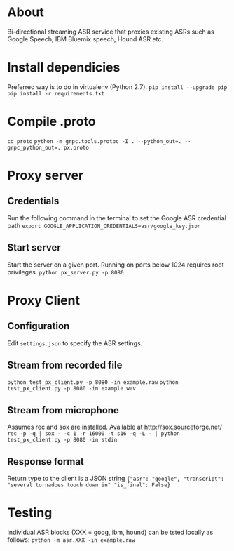# About
Bi-directional streaming ASR service that proxies existing ASRs such as Google Speech, IBM Bluemix speech, Hound ASR etc.

# Install dependicies
Preferred way is to do in virtualenv (Python 2.7).
`pip install --upgrade pip`
`pip install -r requirements.txt`

# Compile .proto
`cd proto`
`python -m grpc.tools.protoc -I . --python_out=. --grpc_python_out=. px.proto`

# Proxy server

## Credentials
Run the following command in the terminal to set the Google ASR credential path
`export GOOGLE_APPLICATION_CREDENTIALS=asr/google_key.json`

## Start server
Start the server on a given port. Running on ports below 1024 requires root privileges.
`python px_server.py -p 8080`

# Proxy Client

## Configuration
Edit `settings.json` to specify the ASR settings.

## Stream from recorded file
`python test_px_client.py -p 8080 -in example.raw`
`python test_px_client.py -p 8080 -in example.wav`

## Stream from microphone
Assumes rec and sox are installed. Available at http://sox.sourceforge.net/
`rec -p -q | sox - -c 1 -r 16000 -t s16 -q -L - | python test_px_client.py -p 8080 -in stdin`

## Response format
Return type to the client  is a JSON string
`{"asr": "google", "transcript": "several tornadoes touch down in"
  "is_final": False}`

# Testing

Individual ASR blocks (XXX = goog, ibm, hound) can be tsted locally as follows:
`python -m asr.XXX -in example.raw`
